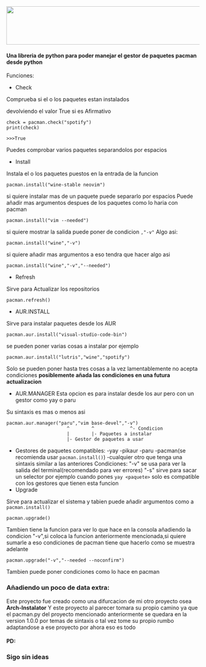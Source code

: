 <img src="https://github.com/Tom5521/PY-pacman/blob/82a8b8ea22d748ab728b7acbf174562c9adf2f72/PY-pacman.png" width="1000" height="100" />

#### Una libreria de python para poder manejar el gestor de paquetes pacman desde python

Funciones:

- Check

Comprueba si el o los paquetes estan instalados

devolviendo el valor True si es Afirmativo

```
check = pacman.check("spotify")
print(check)

>>>True
```
Puedes comprobar varios paquetes separandolos por espacios

- Install

Instala el o los paquetes puestos en la entrada de la funcion
```
pacman.install("wine-stable neovim")
```
si quiere instalar mas de un paquete puede separarlo por espacios
Puede añadir mas argumentos despues de los paquetes como lo haria con pacman
```
pacman.install("vim --needed")
```
si quiere mostrar la salida puede poner de condicion ```,"-v"```
Algo asi:
```
pacman.install("wine","-v")
```
si quiere añadir mas argumentos a eso tendra que hacer algo asi
```
pacman.install("wine","-v","--needed")
```


- Refresh

Sirve para Actualizar los repositorios
```
pacman.refresh()
```
- AUR.INSTALL

Sirve para instalar paquetes desde los AUR
```
pacman.aur.install("visual-studio-code-bin")
```
se pueden poner varias cosas a instalar por ejemplo
```
pacman.aur.install("lutris","wine","spotify")
```
Solo se pueden poner hasta tres cosas a la vez
lamentablemente no acepta condiciones
**posiblemente añada las condiciones en una futura actualizacion**
- AUR.MANAGER
Esta opcion es para instalar desde los aur pero con un gestor como yay o paru

Su sintaxis es mas o menos asi
```
pacman.aur.manager("paru","vim base-devel","-v")
                      ^        ^             ^- Condicion
                      |        |- Paquetes a instalar     
                      |- Gestor de paquetes a usar 
```
- Gestores de paquetes compatibles:
    -yay
    -pikaur
    -paru
    -pacman(se recomienda usar ```pacman.install()```)
    -cualquier otro que tenga una sintaxis similar a las anteriores
Condiciones:
    "-v" se usa para ver la salida del terminal(recomendado para ver errores)
    "-s" sirve para sacar un selector por ejemplo cuando pones ```yay <paquete>``` solo es compatible con los gestores que tienen esta funcion
- Upgrade

Sirve para actualizar el sistema y tabien puede añadir argumentos como a ```pacman.install()```

```
pacman.upgrade()
```
Tambien tiene la funcion para ver lo que hace en la consola añadiendo la condicion "-v",si coloca la funcion anteriormente mencionada,si quiere sumarle a eso condiciones de pacman tiene que hacerlo como se muestra adelante
```
pacman.upgrade("-v","--needed --noconfirm")
```
Tambien puede poner condiciones como lo hace en pacman

### Añadiendo un poco de data extra:
Este proyecto fue creado como una difurcacion de mi otro proyecto osea **Arch-Instalator**
Y este proyecto al parecer tomara su propio camino ya que el pacman.py del proyecto mencionado anteriormente se quedara en la version 1.0.0 por temas de sintaxis
o tal vez tome su propio rumbo adaptandose a ese proyecto
por ahora eso es todo

#### PD:
### Sigo sin ideas 